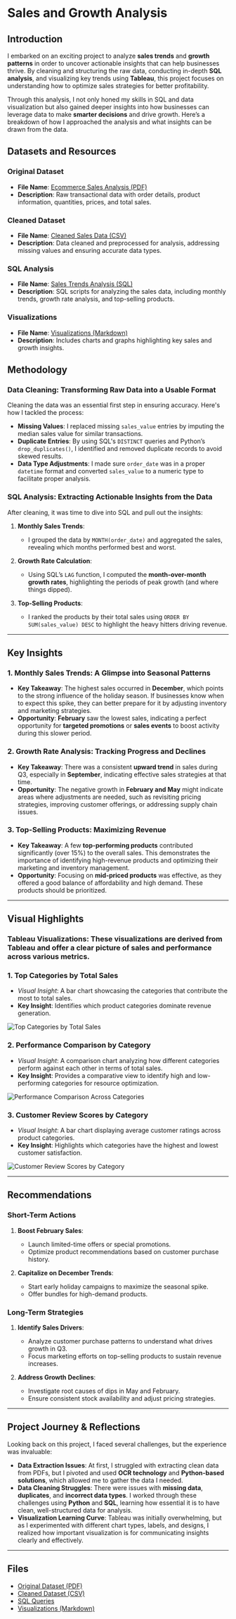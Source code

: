 # Sales and Growth Analysis

## Introduction

I embarked on an exciting project to analyze **sales trends** and **growth patterns** in order to uncover actionable insights that can help businesses thrive. By cleaning and structuring the raw data, conducting in-depth **SQL analysis**, and visualizing key trends using **Tableau**, this project focuses on understanding how to optimize sales strategies for better profitability.

Through this analysis, I not only honed my skills in SQL and data visualization but also gained deeper insights into how businesses can leverage data to make **smarter decisions** and drive growth. Here’s a breakdown of how I approached the analysis and what insights can be drawn from the data.

## Datasets and Resources

### Original Dataset
- **File Name**: [Ecommerce Sales Analysis (PDF)](https://github.com/tosin-e/tosin-e/blob/1526861241b1477ae31de728b9b589392fcb524e/ecommerce_sales_analysis.pdf)  
- **Description**: Raw transactional data with order details, product information, quantities, prices, and total sales.

### Cleaned Dataset
- **File Name**: [Cleaned Sales Data (CSV)](https://github.com/tosin-e/tosin-e/blob/main/Cleaned_Sales_Data.csv)  
- **Description**: Data cleaned and preprocessed for analysis, addressing missing values and ensuring accurate data types.

### SQL Analysis
- **File Name**: [Sales Trends Analysis (SQL)](https://github.com/tosin-e/tosin-e/blob/main/Sales_Trends_Analysis.sql)  
- **Description**: SQL scripts for analyzing the sales data, including monthly trends, growth rate analysis, and top-selling products.

### Visualizations
- **File Name**: [Visualizations (Markdown)](https://github.com/tosin-e/tosin-e/blob/main/Visualizations.md)  
- **Description**: Includes charts and graphs highlighting key sales and growth insights.

## Methodology

### Data Cleaning: Transforming Raw Data into a Usable Format

Cleaning the data was an essential first step in ensuring accuracy. Here's how I tackled the process:
- **Missing Values**: I replaced missing `sales_value` entries by imputing the median sales value for similar transactions.
- **Duplicate Entries**: By using SQL's `DISTINCT` queries and Python’s `drop_duplicates()`, I identified and removed duplicate records to avoid skewed results.
- **Data Type Adjustments**: I made sure `order_date` was in a proper `datetime` format and converted `sales_value` to a numeric type to facilitate proper analysis.

### SQL Analysis: Extracting Actionable Insights from the Data

After cleaning, it was time to dive into SQL and pull out the insights:
1. **Monthly Sales Trends**:  
   - I grouped the data by `MONTH(order_date)` and aggregated the sales, revealing which months performed best and worst.

2. **Growth Rate Calculation**:  
   - Using SQL’s `LAG` function, I computed the **month-over-month growth rates**, highlighting the periods of peak growth (and where things dipped).

3. **Top-Selling Products**:  
   - I ranked the products by their total sales using `ORDER BY SUM(sales_value) DESC` to highlight the heavy hitters driving revenue.

---

## Key Insights

### 1. Monthly Sales Trends: A Glimpse into Seasonal Patterns
- **Key Takeaway**: The highest sales occurred in **December**, which points to the strong influence of the holiday season. If businesses know when to expect this spike, they can better prepare for it by adjusting inventory and marketing strategies.
- **Opportunity**: **February** saw the lowest sales, indicating a perfect opportunity for **targeted promotions** or **sales events** to boost activity during this slower period.

### 2. Growth Rate Analysis: Tracking Progress and Declines
- **Key Takeaway**: There was a consistent **upward trend** in sales during Q3, especially in **September**, indicating effective sales strategies at that time.
- **Opportunity**: The negative growth in **February and May** might indicate areas where adjustments are needed, such as revisiting pricing strategies, improving customer offerings, or addressing supply chain issues.

### 3. Top-Selling Products: Maximizing Revenue
- **Key Takeaway**: A few **top-performing products** contributed significantly (over 15%) to the overall sales. This demonstrates the importance of identifying high-revenue products and optimizing their marketing and inventory management.
- **Opportunity**: Focusing on **mid-priced products** was effective, as they offered a good balance of affordability and high demand. These products should be prioritized.

---

## Visual Highlights

### **Tableau Visualizations**: These visualizations are derived from Tableau and offer a clear picture of sales and performance across various metrics.

### 1. **Top Categories by Total Sales**
   - *Visual Insight*: A bar chart showcasing the categories that contribute the most to total sales.
   - **Key Insight**: Identifies which product categories dominate revenue generation.

   ![Top Categories by Total Sales](https://github.com/tosin-e/tosin-e/blob/main/Top%20Categories%20of%20the%20most%20Total%20Sales.png)

### 2. **Performance Comparison by Category**
   - *Visual Insight*: A comparison chart analyzing how different categories perform against each other in terms of total sales.
   - **Key Insight**: Provides a comparative view to identify high and low-performing categories for resource optimization.

   ![Performance Comparison Across Categories](https://github.com/tosin-e/tosin-e/blob/main/Peformance%20Comparison%20Across%20Total%20Sales.png)

### 3. **Customer Review Scores by Category**
   - *Visual Insight*: A bar chart displaying average customer ratings across product categories.
   - **Key Insight**: Highlights which categories have the highest and lowest customer satisfaction.

   ![Customer Review Scores by Category](https://github.com/tosin-e/tosin-e/blob/main/Review%20Scores%20across%20Categories.png)

---

## Recommendations

### Short-Term Actions
1. **Boost February Sales**:
   - Launch limited-time offers or special promotions.
   - Optimize product recommendations based on customer purchase history.

2. **Capitalize on December Trends**:
   - Start early holiday campaigns to maximize the seasonal spike.
   - Offer bundles for high-demand products.

### Long-Term Strategies
1. **Identify Sales Drivers**:
   - Analyze customer purchase patterns to understand what drives growth in Q3.
   - Focus marketing efforts on top-selling products to sustain revenue increases.

2. **Address Growth Declines**:
   - Investigate root causes of dips in May and February.
   - Ensure consistent stock availability and adjust pricing strategies.

---

## Project Journey & Reflections

Looking back on this project, I faced several challenges, but the experience was invaluable:

- **Data Extraction Issues**: At first, I struggled with extracting clean data from PDFs, but I pivoted and used **OCR technology** and **Python-based solutions**, which allowed me to gather the data I needed.
- **Data Cleaning Struggles**: There were issues with **missing data**, **duplicates**, and **incorrect data types**. I worked through these challenges using **Python** and **SQL**, learning how essential it is to have clean, well-structured data for analysis.
- **Visualization Learning Curve**: Tableau was initially overwhelming, but as I experimented with different chart types, labels, and designs, I realized how important visualization is for communicating insights clearly and effectively.

---

## Files

- [Original Dataset (PDF)](https://github.com/tosin-e/tosin-e/blob/1526861241b1477ae31de728b9b589392fcb524e/ecommerce_sales_analysis.pdf)
- [Cleaned Dataset (CSV)](https://github.com/tosin-e/tosin-e/blob/main/Cleaned_Sales_Data.csv)
- [SQL Queries](https://github.com/tosin-e/tosin-e/blob/main/Sales_Trends_Analysis.sql)
- [Visualizations (Markdown)](https://github.com/tosin-e/tosin-e/blob/main/Visualizations.md)
